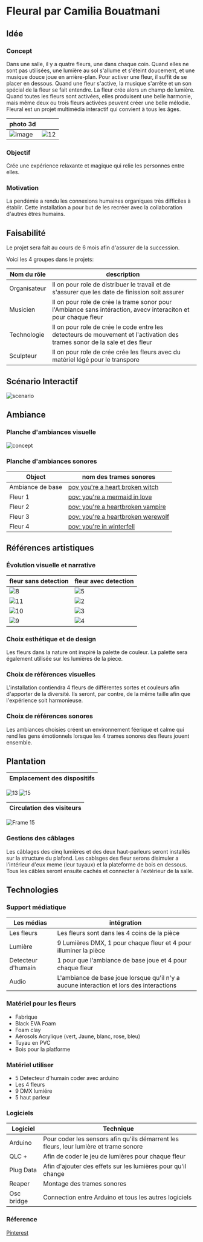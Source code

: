 # Fleural par Camilia Bouatmani

## Idée 

### Concept

Dans une salle, il y a quatre fleurs, une dans chaque coin. Quand elles ne sont pas utilisées, une lumière au sol s'allume et s'éteint doucement, et une musique douce joue en arrière-plan. Pour activer une fleur, il suffit de se placer en dessous. Quand une fleur s'active, la musique s'arrête et un son spécial de la fleur se fait entendre. La fleur crée alors un champ de lumière. Quand toutes les fleurs sont activées, elles produisent une belle harmonie, mais même deux ou trois fleurs activées peuvent créer une belle mélodie. Fleural est un projet multimédia interactif qui convient à tous les âges.

| photo 3d    |  |
| -------- | ------- |
| ![image](https://github.com/user-attachments/assets/45eae04b-ebb2-4129-8e74-7171c3e5c1d9)  | ![12](https://github.com/user-attachments/assets/092cb94b-6e8a-421d-90e6-d60dfae3f006)   |


### Objectif
Crée une expérience relaxante et magique qui relie les personnes entre elles.

### Motivation
La pendémie a rendu les connexions humaines organiques très difficiles à établir. Cette installation a pour but de les recréer avec la collaboration d'autres êtres humains.

## Faisabilité
Le projet sera fait au cours de 6 mois afin d'assurer de la succession.

Voici les 4 groupes dans le projets:

| Nom du rôle   | description |
| -------- | ------- |
| Organisateur  | Il on pour role de distribuer le travail et de s'assurer que les date de finission soit assurer  |
| Musicien  | Il on pour role de crée la trame sonor pour l'Ambiance sans intéraction, avecv interaciton et pour chaque fleur|
| Technologie  | Il on pour role de crée le code entre les detecteurs de mouvement et l'activation des trames sonor de la sale et des fleur |
| Sculpteur   | Il on pour role de crée crée les fleurs avec du matériel légé pour le transpore |


## Scénario Interactif
![scenario](https://github.com/user-attachments/assets/624e50db-6a62-46eb-94c8-a3ea8c381487)



## Ambiance

### Planche d'ambiances visuelle

![concept](https://github.com/user-attachments/assets/0f69f9e7-810d-4c3c-8cca-bf2ef41a6479)


### Planche d'ambiances sonores

| Object    | nom des trames sonores |
| -------- | ------- |
| Ambiance de base  | [pov you're a heart broken witch ](https://www.youtube.com/watch?v=vxYZJ1-EWVQ)    |
| Fleur 1 | [pov: you're a mermaid in love](https://www.youtube.com/watch?v=U_02FMDyJOU&list=PLqpeMhCB55CmLuh9VQNkxPIBa52ekTbLW)     |
| Fleur 2   | [pov: you're a heartbroken vampire](https://www.youtube.com/watch?v=MvkBrbs9qPg&list=PLqpeMhCB55Cn803YyDNMm_rJMJFQI9zMC&index=1)    |
| Fleur 3    |  [pov: you're a heartbroken werewolf](https://www.youtube.com/watch?v=8ezZtyN03S0&list=PLqpeMhCB55Cn803YyDNMm_rJMJFQI9zMC&index=7)    |
| Fleur 4    |  [pov: you're in winterfell](https://www.youtube.com/watch?v=lZMtOF8Qcjs)    |



## Références artistiques
### Évolution visuelle et narrative

| fleur sans detection | fleur avec detection |
| -------- | ------- |
| ![8](https://github.com/user-attachments/assets/746ed0f4-7505-4eed-a6af-d01107712587) | ![5](https://github.com/user-attachments/assets/8d9e8056-1b64-453d-b42f-58adbf141b36)   |
| ![11](https://github.com/user-attachments/assets/03e2511b-6444-45fd-9cf8-96d9125de50d)  | ![2](https://github.com/user-attachments/assets/9eaea1ae-66d5-4530-ac5f-c0d044bfd5ff)   |
| ![10](https://github.com/user-attachments/assets/265c7390-c4cc-41f5-b120-cf23dd38488b)  | ![3](https://github.com/user-attachments/assets/0593aa1d-795e-4e50-a405-3ecaca9822da)   |
| ![9](https://github.com/user-attachments/assets/95835566-c4f6-4c12-803e-868267b2b34c)  | ![4](https://github.com/user-attachments/assets/58f1d20d-a2e7-43fc-adfb-67e4d8556e1d)   |





### Choix esthétique et de design

Les fleurs dans la nature ont inspiré la palette de couleur. La palette sera également utilisée sur les lumières de la piece. 

### Choix de références visuelles

L'installation contiendra 4 fleurs de différentes sortes et couleurs afin d'apporter de la diversité. Ils seront, par contre, de la même taille afin que l'expérience soit harmonieuse.

### Choix de références sonores

Les ambiances choisies créent un environnement féerique et calme qui rend les gens émotionnels lorsque les 4 trames sonores des fleurs jouent ensemble.

## Plantation
| Emplacement des dispositifs |
| -------- |
![13](https://github.com/user-attachments/assets/aa4f8697-b1fb-41e5-b218-099d159721d3)
![15](https://github.com/user-attachments/assets/c0fbd333-141a-46f1-86ae-6fe79c77fe85)

| Circulation des visiteurs |
| -------- |
![Frame 15](https://github.com/user-attachments/assets/f742d3d4-d0dd-43ef-82f8-d3a0846f84ae)



### Gestions des câblages
Les câblages des cinq lumières et des deux haut-parleurs seront installés sur la structure du plafond.
Les cablsges des fleur serons disimuler a l'intérieur d'eux meme (leur tuyaux) et la plateforme de bois en dessous.
Tous les câbles seront ensuite cachés et connecter à l'extérieur de la salle.


## Technologies


### Support médiatique
| Les médias    | intégration |
| -------- | ------- |
| Les fleurs  | Les fleurs sont dans les 4 coins de la pièce    |
| Lumière | 9 Lumières DMX, 1 pour chaque fleur et 4 pour illuminer la pièce    |
| Detecteur d'humain    | 1 pour que l'ambiance de base joue et 4 pour chaque fleur    |
| Audio | L'ambiance de base joue lorsque qu'il n'y a aucune interaction et lors des interactions    |

### Matériel pour les fleurs
* Fabrique
* Black EVA Foam
* Foam clay
* Aérosols Acrylique (vert, Jaune, blanc, rose, bleu)
* Tuyau en PVC
* Bois pour la platforme

  
### Matériel utiliser
* 5 Detecteur d'humain coder avec arduino
* Les 4 fleurs
* 9 DMX lumiére
* 5 haut parleur
  
### Logiciels

| Logiciel    | Technique |
| -------- | ------- |
| Arduino  | Pour coder les sensors afin qu'ils démarrent les fleurs, leur lumière et trame sonore    |
| QLC + | Afin de coder le jeu de lumières pour chaque fleur     |
| Plug Data    | Afin d'ajouter des effets sur les lumières pour qu'il change    |
| Reaper    | Montage des trames sonores    |
| Osc bridge   | Connection entre Arduino et tous les autres logiciels      |

### Réference
[Pinterest](https://www.pinterest.com/)

